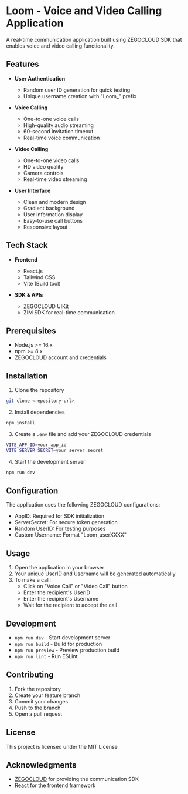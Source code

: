 # Loom - Voice and Video Calling Application

A real-time communication application built using ZEGOCLOUD SDK that enables voice and video calling functionality.

## Features

- **User Authentication**
  - Random user ID generation for quick testing
  - Unique username creation with "Loom_" prefix
  
- **Voice Calling**
  - One-to-one voice calls
  - High-quality audio streaming
  - 60-second invitation timeout
  - Real-time voice communication

- **Video Calling**
  - One-to-one video calls
  - HD video quality
  - Camera controls
  - Real-time video streaming

- **User Interface**
  - Clean and modern design
  - Gradient background
  - User information display
  - Easy-to-use call buttons
  - Responsive layout

## Tech Stack

- **Frontend**
  - React.js
  - Tailwind CSS
  - Vite (Build tool)

- **SDK & APIs**
  - ZEGOCLOUD UIKit
  - ZIM SDK for real-time communication

## Prerequisites

- Node.js >= 16.x
- npm >= 8.x
- ZEGOCLOUD account and credentials

## Installation

1. Clone the repository
```sh
git clone <repository-url>
```

2. Install dependencies
```sh
npm install
```

3. Create a `.env` file and add your ZEGOCLOUD credentials
```sh
VITE_APP_ID=your_app_id
VITE_SERVER_SECRET=your_server_secret
```

4. Start the development server
```sh
npm run dev
```

## Configuration

The application uses the following ZEGOCLOUD configurations:
- AppID: Required for SDK initialization
- ServerSecret: For secure token generation
- Random UserID: For testing purposes
- Custom Username: Format "Loom_userXXXX"

## Usage

1. Open the application in your browser
2. Your unique UserID and Username will be generated automatically
3. To make a call:
   - Click on "Voice Call" or "Video Call" button
   - Enter the recipient's UserID
   - Enter the recipient's Username
   - Wait for the recipient to accept the call

## Development

- `npm run dev` - Start development server
- `npm run build` - Build for production
- `npm run preview` - Preview production build
- `npm run lint` - Run ESLint

## Contributing

1. Fork the repository
2. Create your feature branch
3. Commit your changes
4. Push to the branch
5. Open a pull request

## License

This project is licensed under the MIT License

## Acknowledgments

- [ZEGOCLOUD](https://www.zegocloud.com/) for providing the communication SDK
- [React](https://reactjs.org/) for the frontend framework
